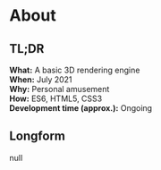 # About

## TL;DR
**What:** A basic 3D rendering engine\
**When:** July 2021\
**Why:** Personal amusement\
**How:** ES6, HTML5, CSS3\
**Development time (approx.):** Ongoing

## Longform
null